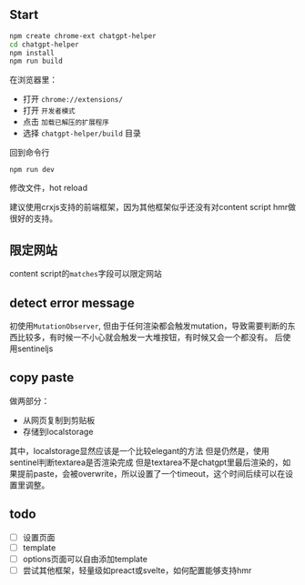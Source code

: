 ## Start
```sh
npm create chrome-ext chatgpt-helper
cd chatgpt-helper
npm install
npm run build
```
在浏览器里：
- 打开 `chrome://extensions/`
- 打开 `开发者模式`
- 点击 `加载已解压的扩展程序`
- 选择 `chatgpt-helper/build` 目录

回到命令行
```
npm run dev
```
修改文件，hot reload

建议使用crxjs支持的前端框架，因为其他框架似乎还没有对content script hmr做很好的支持。

## 限定网站
content script的`matches`字段可以限定网站

## detect error message
初使用`MutationObserver`, 但由于任何渲染都会触发mutation，导致需要判断的东西比较多，有时候一不小心就会触发一大堆按钮，有时候又会一个都没有。
后使用sentineljs

## copy paste
做两部分：
- 从网页复制到剪贴板
- 存储到localstorage

其中，localstorage显然应该是一个比较elegant的方法
但是仍然是，使用sentinel判断textarea是否渲染完成
但是textarea不是chatgpt里最后渲染的，如果提前paste，会被overwrite，所以设置了一个timeout，这个时间后续可以在设置里调整。

## todo
- [ ] 设置页面
- [ ] template
- [ ] options页面可以自由添加template
- [ ] 尝试其他框架，轻量级如preact或svelte，如何配置能够支持hmr